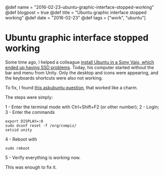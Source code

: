 @def name = "2016-02-23-ubuntu-graphic-interface-stopped-working"
@def blogpost = true
@def title = "Ubuntu graphic interface stopped working"
@def date = "2016-02-23"
@def tags = ["work", "ubuntu"]

# Ubuntu graphic interface stopped working


Some time ago, I helped a colleague [install Ubuntu in a Sony Vaio, which ended
up having SSD
problems]({{prepath}}/instalando-o-ubuntu-14.10-no-sony-vaio/).
Today, his computer started without the bar and menu from Unity.
Only the desktop and icons were appearing, and the keyboards shortcuts were also
not working.

To fix, I found [this askubuntu
question](http://askubuntu.com/questions/17381/unity-doesnt-load-no-launcher-no-dash-appears),
that worked like a charm.

The steps were simply:

 1 - Enter the terminal mode with Ctrl+Shift+F2 (or other number);
 2 - Login;
 3 - Enter the commands

```
export DISPLAY=:0
sudo dconf reset -f /org/compiz/
setsid unity
```

 4 - Reboot with

```
sudo reboot
```

 5 - Verify everything is working now.

This was enough to fix it.
